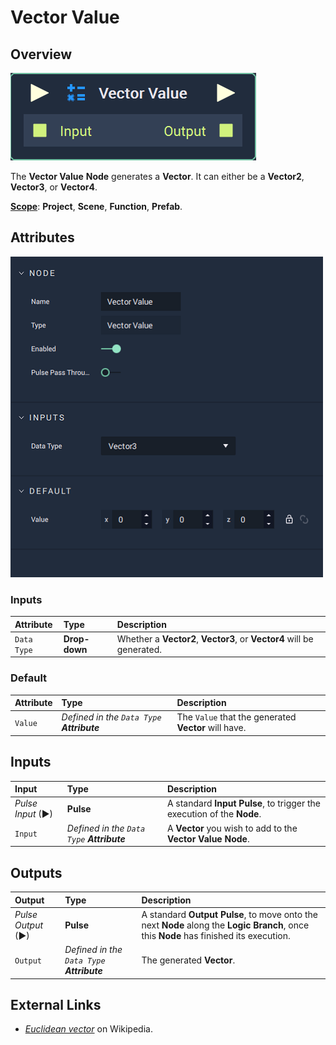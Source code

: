 # Vector Value

## Overview

![The Vector Value Node.](../../.gitbook/assets/node-vector-value2.png)

The **Vector Value** **Node** generates a **Vector**. It can either be a **Vector2**, **Vector3**, or **Vector4**.

[**Scope**](../overview.md#scopes): **Project**, **Scene**, **Function**, **Prefab**.

## Attributes

![The Vector Value Node Attributes.](../../.gitbook/assets/node-vector-value2-attr.png)

### Inputs

| Attribute | Type | Description |
| :--- | :--- | :--- |
| `Data Type` | **Drop-down** | Whether a **Vector2**, **Vector3**, or **Vector4** will be generated. |

### Default

| Attribute | Type | Description |
| :--- | :--- | :--- |
| `Value` | _Defined in the `Data Type` **Attribute**_ | The `Value` that the generated **Vector** will have. |

## Inputs

| Input | Type | Description |
| :--- | :--- | :--- |
| _Pulse Input_ \(►\) | **Pulse** | A standard **Input Pulse**, to trigger the execution of the **Node**. |
| `Input` | _Defined in the `Data Type` **Attribute**_ | A **Vector** you wish to add to the **Vector Value** **Node**. |

## Outputs

| Output | Type | Description |
| :--- | :--- | :--- |
| _Pulse Output_ \(►\) | **Pulse** | A standard **Output Pulse**, to move onto the next **Node** along the **Logic Branch**, once this **Node** has finished its execution. |
| `Output` | _Defined in the `Data Type` **Attribute**_ | The generated **Vector**. |

## External Links

* [_Euclidean vector_](https://en.wikipedia.org/wiki/Euclidean_vector) on Wikipedia.

